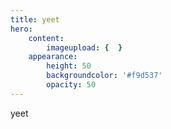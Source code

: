 ```yaml
---
title: yeet
hero:
    content:
        imageupload: {  }
    appearance:
        height: 50
        backgroundcolor: '#f9d537'
        opacity: 50
---
```


yeet